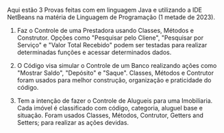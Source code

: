 Aqui estão 3 Provas feitas com em linguagem Java e utilizando a IDE NetBeans na matéria de Linguagem de Programação (1 metade de 2023).

1. Faz o Controle de uma Prestadora usando Classes, Métodos e Construtor. Opções como "Pesquisar pelo Cliene", "Pesquisar por Serviço" e "Valor Total Recebido" podem ser testadas para realizar determinadas funções e acessar determinados dados.

2. O Código visa simular o Controle de um Banco realizando ações como "Mostrar Saldo", "Depósito" e "Saque". Classes, Métodos e Contrutor foram usados para melhor construção, organização e praticidade do código.

3. Tem a intenção de fazer o Controle de Alugueis para uma Imobiliaria. Cada imóvel é classificado com código, categoria, aluguel base e situação. Foram usados Classes, Métodos, Contrutor, Getters and Setters; para realizar as ações devidas.